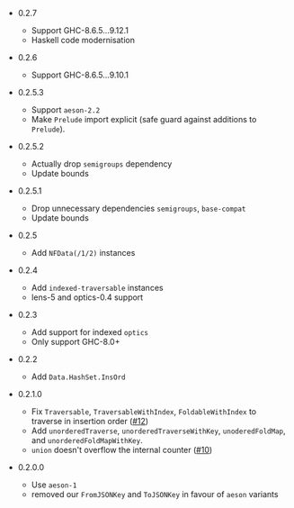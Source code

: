 - 0.2.7
    - Support GHC-8.6.5...9.12.1
    - Haskell code modernisation

- 0.2.6
    - Support GHC-8.6.5...9.10.1

- 0.2.5.3
    - Support `aeson-2.2`
    - Make `Prelude` import explicit (safe guard against additions to `Prelude`).

- 0.2.5.2
    - Actually drop `semigroups` dependency
    - Update bounds

- 0.2.5.1
    - Drop unnecessary dependencies `semigroups`, `base-compat`
    - Update bounds

- 0.2.5
    - Add `NFData(/1/2)` instances

- 0.2.4
    - Add `indexed-traversable` instances
    - lens-5 and optics-0.4 support

- 0.2.3
    - Add support for indexed `optics`
    - Only support GHC-8.0+

- 0.2.2
    - Add `Data.HashSet.InsOrd`

- 0.2.1.0
    - Fix `Traversable`, `TraversableWithIndex`, `FoldableWithIndex` to traverse
      in insertion order
      ([#12](https://github.com/phadej/insert-ordered-containers/issues/12))
    - Add `unorderedTraverse`, `unorderedTraverseWithKey`, `unoderedFoldMap`, and
      `unorderedFoldMapWithKey`.
    - `union` doesn't overflow the internal counter
      ([#10](https://github.com/phadej/insert-ordered-containers/issues/10))

- 0.2.0.0
    - Use `aeson-1`
    - removed our `FromJSONKey` and `ToJSONKey` in favour of `aeson` variants
